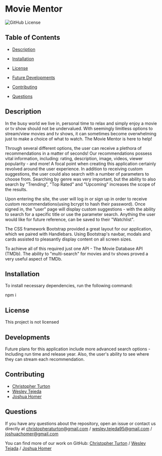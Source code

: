 
  # Movie Mentor

  ![GitHub License](https://img.shields.io/badge/license-none-blue.svg)

  ## Table of Contents

  * [Description](#description)

  * [Installation](#installation)

  * [License](#license)

  * [Future Developments](#Developments)

  * [Contributing](#contributing)

  * [Questions](#questions)

  ## Description
  
  In the busy world we live in, personal time to relax and simply enjoy a movie or tv show should not be undervalued. With seemingly limitless options to stream/view movies and tv shows, it can sometimes become overwhelming just to make a choice of what to watch. The Movie Mentor is here to help!

  Through several different options, the user can receive a plethora of recommendations in a matter of seconds! Our recommendations possess vital information, including: rating, description, image, videos, viewer popularity  - and more! A focal point when creating this application certainly revolved around the user experience. In addition to receiving custom suggestions, the user could also search with a number of parameters to choose from. Searching by genre was very important, but the ability to also search by "Trending", "Top Rated" and "Upcoming" increases the scope of the results.

  Upon entering the site, the user will log in or sign up in order to receive custom recommendations(using bcrypt to hash their password). Once signed in, the "user" page will display custom suggestions - with the ability to search for a specific title or use the parameter search. Anything the user would like for future reference, can be saved to their "Watchlist". 

  The CSS framework Bootstrap provided a great layout for our application, which we paired with Handlebars. Using Bootstrap's navbar, modals and cards assisted to pleasantly display content on all screen sizes.

  To achieve all of this required just one API - The Movie Database API (TMDb). The ability to "multi-search" for movies and tv shows proved a very useful aspect of TMDb. 

  
  ## Installation
  To install necessary dependencies, run the following command:
  
  npm i

  ## License

  This project is not licensed

  ## Developments

  Future plans for this application include more advanced search options - Including run time and release year. Also, the user's ability to see where they can stream each recommendation.

  ## Contributing

  * [Christopher Turton](https://github.com/Turtando)
  * [Wesley Tejeda](https://github.com/WesleyTejeda)
  * [Joshua Homer](https://github.com/Jchomer90)


  ## Questions
  If you have any questions about the repository, open an issue or contact us directly at christopheraturton@gmail.com / wesley.tejeda95@gmail.com / joshuachomer@gmail.com

  You can find more of our work on GitHub: [Christopher Turton](https://github.com/Turtando) / [Wesley Tejada](https://github.com/WesleyTejeda) / [Joshua Homer](www.github.com/JCHomer90)
  
